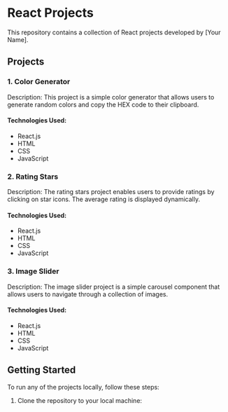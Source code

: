 # React Projects

This repository contains a collection of React projects developed by [Your Name].

## Projects

### 1. Color Generator

Description: This project is a simple color generator that allows users to generate random colors and copy the HEX code to their clipboard.

#### Technologies Used:
- React.js
- HTML
- CSS
- JavaScript

### 2. Rating Stars

Description: The rating stars project enables users to provide ratings by clicking on star icons. The average rating is displayed dynamically.

#### Technologies Used:
- React.js
- HTML
- CSS
- JavaScript

### 3. Image Slider

Description: The image slider project is a simple carousel component that allows users to navigate through a collection of images.

#### Technologies Used:
- React.js
- HTML
- CSS
- JavaScript

## Getting Started

To run any of the projects locally, follow these steps:

1. Clone the repository to your local machine:

